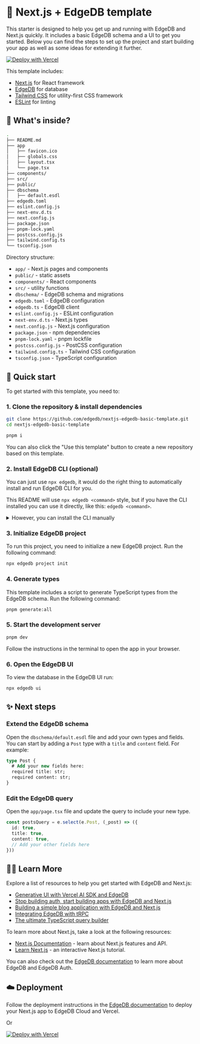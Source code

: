 # 🎉 Next.js + EdgeDB template

This starter is designed to help you get up and running with EdgeDB and Next.js quickly. It includes a basic EdgeDB schema and a UI to get you started. Below you can find the steps to set up the project and start building your app as well as some ideas for extending it further.

[![Deploy with Vercel](https://vercel.com/button)](https://vercel.com/new/clone?repository-url=https%3A%2F%2Fgithub.com%2Fedgedb%2Fnextjs-edgedb-basic-template&stores=%5B%7B%22type%22%3A%22integration%22%2C%22integrationSlug%22%3A%22edgedb%22%2C%22productSlug%22%3A%22edgedb%22%7D%5D)

This template includes:

- [Next.js](https://nextjs.org) for React framework
- [EdgeDB](https://edgedb.com) for database
- [Tailwind CSS](https://tailwindcss.com) for utility-first CSS framework
- [ESLint](https://eslint.org) for linting

## 🧐 What's inside?

```sh
.
├── README.md
├── app
│   ├── favicon.ico
│   ├── globals.css
│   ├── layout.tsx
│   └── page.tsx
├── components/
├── src/
├── public/
├── dbschema
│   ├── default.esdl
├── edgedb.toml
├── eslint.config.js
├── next-env.d.ts
├── next.config.js
├── package.json
├── pnpm-lock.yaml
├── postcss.config.js
├── tailwind.config.ts
└── tsconfig.json
```

Directory structure:

- `app/` - Next.js pages and components
- `public/` - static assets
- `components/` - React components
- `src/` - utility functions
- `dbschema/` - EdgeDB schema and migrations
- `edgedb.toml` - EdgeDB configuration
- `edgedb.ts` - EdgeDB client
- `eslint.config.js` - ESLint configuration
- `next-env.d.ts` - Next.js types
- `next.config.js` - Next.js configuration
- `package.json` - npm dependencies
- `pnpm-lock.yaml` - pnpm lockfile
- `postcss.config.js` - PostCSS configuration
- `tailwind.config.ts` - Tailwind CSS configuration
- `tsconfig.json` - TypeScript configuration

## 🚀 Quick start

To get started with this template, you need to:

### 1. Clone the repository & install dependencies

```sh
git clone https://github.com/edgedb/nextjs-edgedb-basic-template.git
cd nextjs-edgedb-basic-template

pnpm i
```

You can also click the "Use this template" button to create a new repository based on this template.

### 2. Install EdgeDB CLI (optional)

You can just use `npx edgedb`, it would do the right thing
to automatically install and run EdgeDB CLI for you.

This README will use `npx edgedb <command>` style, but if you have
the CLI installed you can use it directly, like this: `edgedb <command>`.

<details><summary>However, you can install the CLI manually</summary>

```sh
curl --proto '=https' --tlsv1.2 -sSf https://sh.edgedb.com | sh
```

For more installation options, see the [EdgeDB installation guide](https://docs.edgedb.com/cli).

</details>

### 3. Initialize EdgeDB project

To run this project, you need to initialize a new EdgeDB project. Run the following command:

```sh
npx edgedb project init
```

### 4. Generate types

This template includes a script to generate TypeScript types from the EdgeDB schema. Run the following command:

```sh
pnpm generate:all
```

### 5. Start the development server

```sh
pnpm dev
```

Follow the instructions in the terminal to open the app in your browser.

### 6. Open the EdgeDB UI

To view the database in the EdgeDB UI run:

```sh
npx edgedb ui
```

## ✨ Next steps

### Extend the EdgeDB schema

Open the `dbschema/default.esdl` file and add your own types and
fields. You can start by adding a `Post` type with a
`title` and `content` field. For example:

```sql
type Post {
  # Add your new fields here:
  required title: str;
  required content: str;
}
```

### Edit the EdgeDB query

Open the `app/page.tsx` file and update the query
to include your new type.

```ts
const postsQuery = e.select(e.Post, (_post) => ({
  id: true,
  title: true,
  content: true,
  // Add your other fields here
}))
```

## 👩‍🏫 Learn More

Explore a list of resources to help you get started with EdgeDB and Next.js:

- [Generative UI with Vercel AI SDK and EdgeDB](https://www.edgedb.com/blog/generative-ui-with-vercel-ai-sdk-and-edgedb)
- [Stop building auth, start building apps with EdgeDB and Next.js](https://www.edgedb.com/blog/stop-building-auth-start-building-apps-with-edgedb-and-next-js)
- [Building a simple blog application with EdgeDB and Next.js](https://docs.edgedb.com/guides/tutorials/nextjs_app_router)
- [Integrating EdgeDB with tRPC](https://docs.edgedb.com/guides/tutorials/trpc)
- [The ultimate TypeScript query builder](https://www.edgedb.com/blog/designing-the-ultimate-typescript-query-builder)

To learn more about Next.js, take a look at the following resources:

- [Next.js Documentation](https://nextjs.org/docs) - learn about Next.js features and API.
- [Learn Next.js](https://nextjs.org/learn) - an interactive Next.js tutorial.

You can also check out the [EdgeDB documentation](https://edgedb.com/docs) to learn more about EdgeDB and EdgeDB Auth.

## ☁️ Deployment

Follow the deployment instructions in the [EdgeDB documentation](https://docs.edgedb.com/guides/tutorials/nextjs_app_router#deploying-to-vercel) to deploy your Next.js app to EdgeDB Cloud and Vercel.

Or 

[![Deploy with Vercel](https://vercel.com/button)](https://vercel.com/new/clone?repository-url=https%3A%2F%2Fgithub.com%2Fedgedb%2Fnextjs-edgedb-basic-template&stores=%5B%7B%22type%22%3A%22integration%22%2C%22integrationSlug%22%3A%22edgedb%22%2C%22productSlug%22%3A%22edgedb%22%7D%5D)